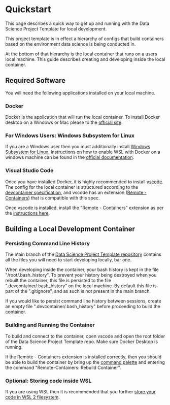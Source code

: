 # Quickstart

This page describes a quick way to get up and running with the Data Science Project Template for local development.


This project template is in effect a hierarchy of configs that build containers based on the environment data science is being conducted in.

At the bottom of that hierarchy is the local container that runs on a users local machine. This guide describes creating and developing inside the local container.

## Required Software

You will need the following applications installed on your local machine.

### Docker

Docker is the application that will run the local container. To install Docker desktop on a Windows or Mac please to the [official site](https://www.docker.com/products/docker-desktop/).

### For Windows Users: Windows Subsystem for Linux

If you are a Windows user then you must additionally install [Windows Subsystem for Linux](https://docs.microsoft.com/en-us/windows/wsl/). Instructions on how to enable WSL with Docker on a windows machine can be found in the [official documentation](https://docs.docker.com/desktop/windows/wsl/).

### Visual Studio Code

Once you have installed Docker, it is highly recommended to install [vscode](https://code.visualstudio.com/). The config for the local container is structured according to the [devcontainer specification](https://containers.dev/implementors/spec/), and vscode has an extension ([Remote - Containers](https://code.visualstudio.com/docs/remote/remote-overview)) that is compatible with this spec.

Once vscode is installed, install the "Remote - Containers" extension as per the [instructions here](https://code.visualstudio.com/docs/remote/containers-tutorial#_install-the-extension).

## Building a Local Development Container

### Persisting Command Line History

The main branch of the [Data Science Project Template repository](https://github.com/mark-curran/data-science-project-template) contains all the files you will need to start developing locally, bar one.

When developing inside the container, your bash history is kept in the file "/root/.bash_history". To prevent your history being destroyed when you rebuilt the container, this file is persisted to the file ".devcontainer/.bash_history" on the local machine. By default this file is part of the ".gitignore", and as such is not present in the main branch. 

If you would like to persist command line history between sessions, create an empty file ".devcontainer/.bash_history" before proceeding to build the container.

### Building and Running the Container

To build and connect to the container, open vscode and open the root folder of the Data Science Project Template repo. Make sure Docker Desktop is running.

If the Remote - Containers extension is installed correctly, then you should be able to build the container by bring up the [command palette](https://code.visualstudio.com/docs/getstarted/userinterface#_command-palette) and entering the command "Remote-Containers: Rebuild Container".

### Optional: Storing code inside WSL

If you are using WSL then it is recommended that you further [store your code in WSL 2 filesystem](https://code.visualstudio.com/remote/advancedcontainers/improve-performance#_store-your-source-code-in-the-wsl-2-filesystem-on-windows).
